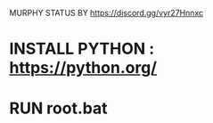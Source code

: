 MURPHY STATUS BY https://discord.gg/vyr27Hnnxc

# INSTALL PYTHON : https://python.org/

# RUN root.bat
